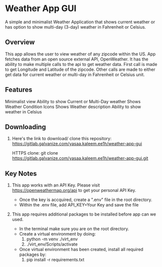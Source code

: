 # Weather App GUI
A simple and minimalist Weather Application that shows current weather or has option to show multi-day (3-day) weather in Fahrenheit or Celsius.

## Overview
This app allows the user to view weather of any zipcode within the US. App fetches data from an open source external API, OpenWeather. It has the ability to make multiple calls to the api to get weather data. First call is made to get Longitude and Latitude of the zipcode. Other calls are made to either get data for current weather or multi-day in Fahrenheit or Celsius unit.

## Features
Minimalist view
Ability to show Current or Multi-Day weather
Shows Weather Condition Icons
Shows Weather description
Ability to show weather in Celsius

## Downloading 
1. Here's the link to download/ clone this repository:
    https://gitlab.galvanize.com/yasaa.kaleem.ee1h/weather-app-gui

    HTTPS clone:
    git clone https://gitlab.galvanize.com/yasaa.kaleem.ee1h/weather-app-gui.git

## Key Notes
1. This app works with an API Key. Please visit https://openweathermap.org/api to get your personal API Key.
    - Once the key is accquired, create a ".env" file in the root directory.
    - Within the .env file, add API_KEY=Your Key and save the file

2. This app requires additional packages to be installed before app can we used.
    - In the terminal make sure you are on the root directory.
    - Create a virtual environment by doing:
        1. python -m venv ./virt_env
        2. ./virt_env/Scripts/activate
    - Once virtual environment has been created, install all required packages by:
        1. pip install -r requirements.txt
